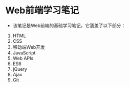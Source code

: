 # Web前端学习笔记

- 该笔记是Web前端的基础学习笔记，它涵盖了以下部分：

1. HTML
2. CSS
3. 移动端Web开发
4. JavaScript
5. Web APIs
6. ES6
7. jQuery
8. Ajax
9. Git